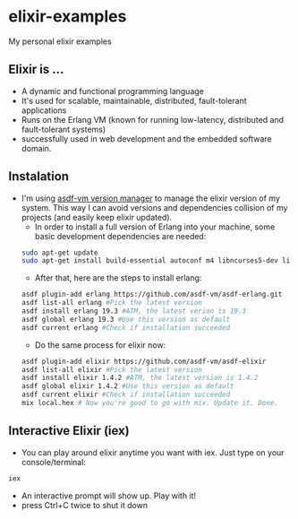 # elixir-examples

My personal elixir examples


## Elixir is ...

* A dynamic and functional programming language
* It's used for scalable, maintainable, distributed, fault-tolerant applications
* Runs on the Erlang VM (known for running low-latency, distributed and fault-tolerant systems)
* successfully used in web development and the embedded software domain.

## Instalation

* I'm using [asdf-vm version manager](https://github.com/asdf-vm/asdf)
to manage the elixir version of my system.
This way I can avoid versions and dependencies collision
of my projects (and easily keep elixir updated).
  * In order to install a full version of Erlang into your machine,
  some basic development dependencies are needed:
  ```bash
  sudo apt-get update
  sudo apt-get install build-essential autoconf m4 libncurses5-dev libwxgtk3.0-dev libgl1-mesa-dev libglu1-mesa-dev libpng3 libssh-dev unixodbc-dev
  ```
  * After that, here are the steps to install erlang:
  ```bash
  asdf plugin-add erlang https://github.com/asdf-vm/asdf-erlang.git
  asdf list-all erlang #Pick the latest version
  asdf install erlang 19.3 #ATM, the latest verion is 19.3
  asdf global erlang 19.3 #Use this version as default
  asdf current erlang #Check if installation succeeded
  ```
  * Do the same process for elixir now:
  ```bash
  asdf plugin-add elixir https://github.com/asdf-vm/asdf-elixir
  asdf list-all elixir #Pick the latest version
  asdf install elixir 1.4.2 #ATM, the latest version is 1.4.2
  asdf global elixir 1.4.2 #Use this version as default
  asdf current elixir #Check if installation succeeded
  mix local.hex # Now you're good to go with mix. Update it. Done.
  ```

## Interactive Elixir (iex)

* You can play around elixir anytime you want with iex. Just type on your console/terminal:
```bash
iex
```
* An interactive prompt will show up. Play with it!
* press Ctrl+C twice to shut it down

